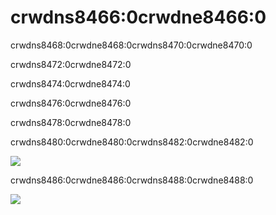 # crwdns8466:0crwdne8466:0
crwdns8468:0crwdne8468:0crwdns8470:0crwdne8470:0

crwdns8472:0crwdne8472:0


crwdns8474:0crwdne8474:0


crwdns8476:0crwdne8476:0


crwdns8478:0crwdne8478:0

crwdns8480:0crwdne8480:0crwdns8482:0crwdne8482:0

![](crwdns8484:0crwdne8484:0)

crwdns8486:0crwdne8486:0crwdns8488:0crwdne8488:0

![](crwdns8490:0crwdne8490:0)
